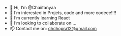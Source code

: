 - 👋 Hi, I’m @Chaiitanyaa
- 👀 I’m interested in Projets, code and more codeee!!!!
- 🌱 I’m currently learning React
- 💞️ I’m looking to collaborate on ...
- 📫 Contact me on: chchopra12@gmail.com

<!---
Chaiitanyaa/Chaiitanyaa is a ✨ special ✨ repository because its `README.md` (this file) appears on your GitHub profile.
You can click the Preview link to take a look at your changes.
--->
